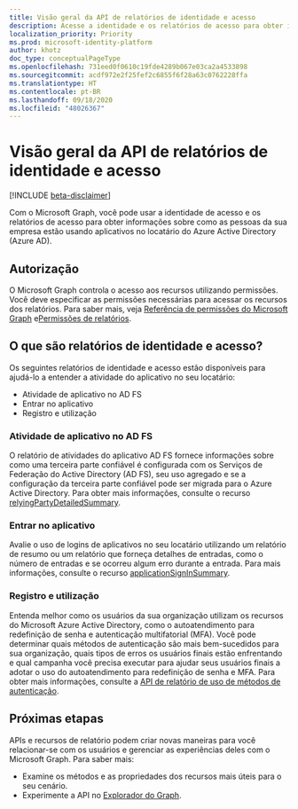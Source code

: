 ```yaml
---
title: Visão geral da API de relatórios de identidade e acesso
description: Acesse a identidade e os relatórios de acesso para obter informações sobre como as pessoas da sua empresa estão usando os aplicativos no locatário do Azure Active Directory.
localization_priority: Priority
ms.prod: microsoft-identity-platform
author: khotz
doc_type: conceptualPageType
ms.openlocfilehash: 731eed0f0610c19fde4289b067e03ca2a4533898
ms.sourcegitcommit: acdf972e2f25fef2c6855f6f28a63c0762228ffa
ms.translationtype: HT
ms.contentlocale: pt-BR
ms.lasthandoff: 09/18/2020
ms.locfileid: "48026367"
---
```

# <a name="identity-and-access-reports-api-overview"></a>Visão geral da API de relatórios de identidade e acesso

[!INCLUDE [beta-disclaimer](../../includes/beta-disclaimer.md)]

Com o Microsoft Graph, você pode usar a identidade de acesso e os relatórios de acesso para obter informações sobre como as pessoas da sua empresa estão usando aplicativos no locatário do Azure Active Directory (Azure AD).

## <a name="authorization"></a>Autorização

O Microsoft Graph controla o acesso aos recursos utilizando permissões. Você deve especificar as permissões necessárias para acessar os recursos dos relatórios. Para saber mais, veja [Referência de permissões do Microsoft Graph](/graph/permissions-reference) e[Permissões de relatórios](/graph/permissions-reference#reports-permissions).

## <a name="what-are-identity-and-access-reports"></a>O que são relatórios de identidade e acesso?

Os seguintes relatórios de identidade e acesso estão disponíveis para ajudá-lo a entender a atividade do aplicativo no seu locatário:

- Atividade de aplicativo no AD FS
- Entrar no aplicativo
- Registro e utilização

### <a name="ad-fs-application-activity"></a>Atividade de aplicativo no AD FS

O relatório de atividades do aplicativo AD FS fornece informações sobre como uma terceira parte confiável é configurada com os Serviços de Federação do Active Directory (AD FS), seu uso agregado e se a configuração da terceira parte confiável pode ser migrada para o Azure Active Directory. Para obter mais informações, consulte o recurso [relyingPartyDetailedSummary](/graph/api/resources/applicationsigninsummary?view=graph-rest-beta).

### <a name="application-sign-in"></a>Entrar no aplicativo

Avalie o uso de logins de aplicativos no seu locatário utilizando um relatório de resumo ou um relatório que forneça detalhes de entradas, como o número de entradas e se ocorreu algum erro durante a entrada. Para mais informações, consulte o recurso [applicationSignInSummary](/graph/api/resources/applicationsigninsummary?view=graph-rest-beta).

### <a name="registration-and-usage"></a>Registro e utilização

Entenda melhor como os usuários da sua organização utilizam os recursos do Microsoft Azure Active Directory, como o autoatendimento para redefinição de senha e autenticação multifatorial (MFA). Você pode determinar quais métodos de autenticação são mais bem-sucedidos para sua organização, quais tipos de erros os usuários finais estão enfrentando e qual campanha você precisa executar para ajudar seus usuários finais a adotar o uso do autoatendimento para redefinição de senha e MFA. Para obter mais informações, consulte a [API de relatório de uso de métodos de autenticação](/graph/api/resources/applicationsigninsummary?view=graph-rest-beta).

## <a name="next-steps"></a>Próximas etapas

APIs e recursos de relatório podem criar novas maneiras para você relacionar-se com os usuários e gerenciar as experiências deles com o Microsoft Graph. Para saber mais:

- Examine os métodos e as propriedades dos recursos mais úteis para o seu cenário.
- Experimente a API no [Explorador do Graph](https://developer.microsoft.com/graph/graph-explorer).


